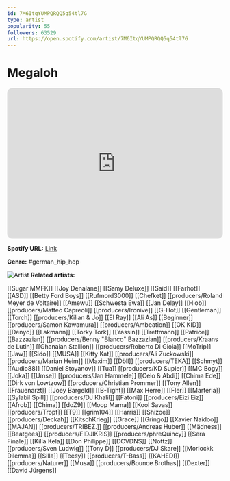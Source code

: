 ```yaml
---
id: 7M6ItqYUMPQRQQ5q54tl7G
type: artist
popularity: 55
followers: 63529
url: https://open.spotify.com/artist/7M6ItqYUMPQRQQ5q54tl7G
---
```

# Megaloh

<iframe style="border-radius:12px" src="https://open.spotify.com/embed/artist/7M6ItqYUMPQRQQ5q54tl7G" width="100%" height="352" frameBorder="0" allowfullscreen="" allow="autoplay; clipboard-write; encrypted-media; fullscreen; picture-in-picture" loading="lazy"></iframe>

**Spotify URL:** [Link](https://open.spotify.com/artist/7M6ItqYUMPQRQQ5q54tl7G)

**Genre:**  #german_hip_hop

![Artist](https://i.scdn.co/image/ab6761610000e5ebeca97abe5876846ede119bd3)
**Related artists:**

[[Sugar MMFK]]
[[Joy Denalane]]
[[Samy Deluxe]]
[[Said]]
[[Farhot]]
[[ASD]]
[[Betty Ford Boys]]
[[Rufmord3000]]
[[Chefket]]
[[producers/Roland Meyer de Voltaire]]
[[Amewu]]
[[Schwesta Ewa]]
[[Jan Delay]]
[[Hiob]]
[[producers/Matteo Capreoli]]
[[producers/Ironive]]
[[G-Hot]]
[[Gentleman]]
[[Torch]]
[[producers/Kilian & Jo]]
[[El Ray]]
[[Ali As]]
[[Beginner]]
[[producers/Samon Kawamura]]
[[producers/Ambeation]]
[[OK KID]]
[[Denyo]]
[[Lakmann]]
[[Torky Tork]]
[[Yassin]]
[[Trettmann]]
[[Patrice]]
[[Bazzazian]]
[[producers/Benny "Blanco" Bazzazian]]
[[producers/Kraans de Lutin]]
[[Ghanaian Stallion]]
[[producers/Roberto Di Gioia]]
[[MoTrip]]
[[Jaw]]
[[Sido]]
[[MUSA]]
[[Kitty Kat]]
[[producers/Ali Zuckowski]]
[[producers/Marian Heim]]
[[Maxim]]
[[Döll]]
[[producers/TEKA]]
[[Schmyt]]
[[Audio88]]
[[Daniel Stoyanov]]
[[Tua]]
[[producers/KD Supier]]
[[MC Bogy]]
[[Joka]]
[[Umse]]
[[producers/Jan Hammele]]
[[Celo & Abdi]]
[[Chima Ede]]
[[Dirk von Lowtzow]]
[[producers/Christian Prommer]]
[[Tony Allen]]
[[Frauenarzt]]
[[Joey Bargeld]]
[[B-Tight]]
[[Max Herre]]
[[Fler]]
[[Marteria]]
[[Sylabil Spill]]
[[producers/DJ Khalil]]
[[Fatoni]]
[[producers/Eizi Eiz]]
[[Afrob]]
[[Chima]]
[[doZ9]]
[[Moop Mama]]
[[Kool Savas]]
[[producers/Tropf]]
[[T9]]
[[grim104]]
[[Harris]]
[[Shizoe]]
[[producers/Deckah]]
[[KitschKrieg]]
[[Grace]]
[[Gringo]]
[[Xavier Naidoo]]
[[MAJAN]]
[[producers/TRIBEZ.]]
[[producers/Andreas Huber]]
[[Mädness]]
[[Beatgees]]
[[producers/FIDJIKRIS]]
[[producers/phreQuincy]]
[[Sera Finale]]
[[Killa Kela]]
[[Don Philippe]]
[[DCVDNS]]
[[Nottz]]
[[producers/Sven Ludwig]]
[[Tony D]]
[[producers/DJ Skare]]
[[Morlockk Dilemma]]
[[Silla]]
[[Teesy]]
[[producers/T-Bass]]
[[KAHEDI]]
[[producers/Naturer]]
[[Musa]]
[[producers/Bounce Brothas]]
[[Dexter]]
[[David Jürgens]]
